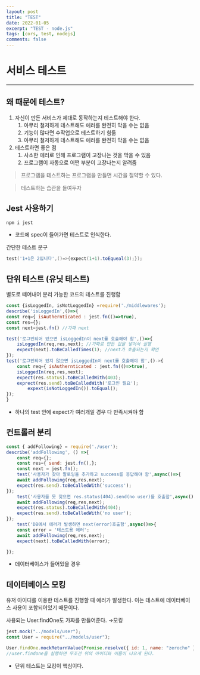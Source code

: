 ```yaml
---
layout: post
title: "TEST"
date: 2022-01-05
excerpt: "TEST - node.js"
tags: [cors, test, nodejs]
comments: false
---
```


# 서비스 테스트

---

## 왜 때문에 테스트?

1. 자신이 만든 서비스가 제대로 동작하는지 테스트해야 한다.
   1. 아무리 철저하게 테스트해도 에러를 완전히 막을 수는 없음
   2. 기능이 많다면 수작업으로 테스트하기 힘듦
   3. 아무리 철저하게 테스트해도 에러를 완전히 막을 수는 없음
2. 테스트하면 좋은 점
   1. 사소한 에러로 인해 프로그램이 고장나는 것을 막을 수 있음
   2. 프로그램이 자동으로 어떤 부분이 고장나는지 알려줌

> 프로그램을 테스트하는 프로그램을 만들면 시간을 절약할 수 있다.

> 테스트하는 습관을 들여두자

## Jest 사용하기

```powershell
npm i jest
```

- 코드에 spec이 들어가면 테스트로 인식한다.

간단한 테스트 문구

```powershell
test('1+1은 2입니다',()=>{expect(1+1).toEqueal(3);});
```

## 단위 테스트 (유닛 테스트)

별도로 떼어내어 분리 가능한 코드의 테스트를 진행함

```jsx
const {isLoggedIn, isNotLoggedIn} =require('./middlewares');
describe('isLoggedIn',()=>{
const req={ isAuthernticated : jest.fn(()=>true),
const res={};
const next=jest.fn() //가짜 next

test('로그인되어 있으면 isLoggedIn이 next를 호출해야 함',()=>{
	isLoggedIn(req,res,next); //가짜로 만든 값을 넣어서 실행
	expext(next).toBeCalledTimes(1); //next가 호출되는지 확인
});
test('로그인되어 있지 않으면 isLoggedIn이 next를 호출해야 함',()->{
	const req={ isAuthernticated : jest.fn(()=>true),
	isLoggedIn(req,res,next);
	expect(res.status).toBeCalledWith(403);
	exprect(res.send).toBeCalledWith('로그인 필요');
		expext(isNotLoggedIn()).toEqual();
});
}
```

- 하나의 test 안에 expect가 여러개일 경우 다 만족시켜야 함

## 컨트롤러 분리

```jsx
const { addFollowing} = require('./user');
describe('addFollowing', () =>{
	const req={};
	const res={ send: jest.fn(),};
	const next = jest.fn();
	test('사용자가 찾아 팔로잉을 추가하고 success를 응답해야 함',async()=>{
	await addFollowing(req,res,next);
	expect(res.send).toBeCalledWith('success');
});
	test('사용자를 못 찾으면 res.status(404).send(no user)를 호출함',async()=>{
	await addFollowing(req,res,next);
	expect(res.status).toBeCalledWith(404);
	expect(res.send).toBeCalledWith('no user');
});
	test('DB에서 에러가 발생하면 next(error)호출함',async()=>{
	const error = '테스트용 에러';
	await addFollowing(req,res,next);
	expect(next).toBeCalledWith(error);

});
```

- 데이터베이스가 들어있을 경우

## 데이터베이스 모킹

유저 아이디를 이용한 테스트를 진행할 때 에러가 발생한다. 이는 테스트에 데이터베이스 사용이 포함되어있기 때문이다.

사용되는 User.findOne도 가짜를 만들어준다. →모킹

```jsx
jest.mock("../models/user");
const User = require("../models/user");

User.findOne.mockReturnValue(Promise.resolve({ id: 1, name: "zerocho" }));
//user.findone을 실행하면 무조건 위의 아이디와 이름이 나오게 된다.
```

- 단위 테스트는 모킹이 핵심이다.
